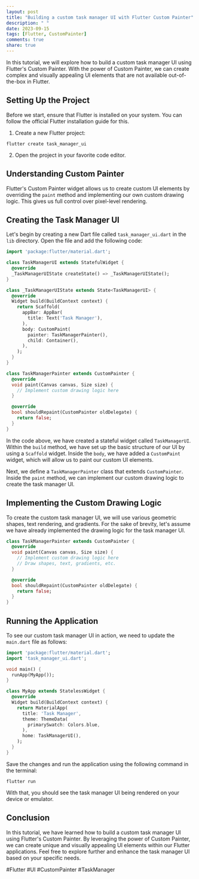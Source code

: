 ```yaml
---
layout: post
title: "Building a custom task manager UI with Flutter Custom Painter"
description: " "
date: 2023-09-15
tags: [Flutter, CustomPainter]
comments: true
share: true
---
```


In this tutorial, we will explore how to build a custom task manager UI using Flutter's Custom Painter. With the power of Custom Painter, we can create complex and visually appealing UI elements that are not available out-of-the-box in Flutter.

## Setting Up the Project

Before we start, ensure that Flutter is installed on your system. You can follow the official Flutter installation guide for this.

1. Create a new Flutter project:
```shell
flutter create task_manager_ui
```

2. Open the project in your favorite code editor.

## Understanding Custom Painter

Flutter's Custom Painter widget allows us to create custom UI elements by overriding the `paint` method and implementing our own custom drawing logic. This gives us full control over pixel-level rendering.

## Creating the Task Manager UI

Let's begin by creating a new Dart file called `task_manager_ui.dart` in the `lib` directory. Open the file and add the following code:

```dart
import 'package:flutter/material.dart';

class TaskManagerUI extends StatefulWidget {
  @override
  _TaskManagerUIState createState() => _TaskManagerUIState();
}

class _TaskManagerUIState extends State<TaskManagerUI> {
  @override
  Widget build(BuildContext context) {
    return Scaffold(
      appBar: AppBar(
        title: Text('Task Manager'),
      ),
      body: CustomPaint(
        painter: TaskManagerPainter(),
        child: Container(),
      ),
    );
  }
}

class TaskManagerPainter extends CustomPainter {
  @override
  void paint(Canvas canvas, Size size) {
    // Implement custom drawing logic here
  }

  @override
  bool shouldRepaint(CustomPainter oldDelegate) {
    return false;
  }
}
```

In the code above, we have created a stateful widget called `TaskManagerUI`. Within the `build` method, we have set up the basic structure of our UI by using a `Scaffold` widget. Inside the `body`, we have added a `CustomPaint` widget, which will allow us to paint our custom UI elements.

Next, we define a `TaskManagerPainter` class that extends `CustomPainter`. Inside the `paint` method, we can implement our custom drawing logic to create the task manager UI.

## Implementing the Custom Drawing Logic

To create the custom task manager UI, we will use various geometric shapes, text rendering, and gradients. For the sake of brevity, let's assume we have already implemented the drawing logic for the task manager UI.

```dart
class TaskManagerPainter extends CustomPainter {
  @override
  void paint(Canvas canvas, Size size) {
    // Implement custom drawing logic here
    // Draw shapes, text, gradients, etc.
  }

  @override
  bool shouldRepaint(CustomPainter oldDelegate) {
    return false;
  }
}
```

## Running the Application

To see our custom task manager UI in action, we need to update the `main.dart` file as follows:

```dart
import 'package:flutter/material.dart';
import 'task_manager_ui.dart';

void main() {
  runApp(MyApp());
}

class MyApp extends StatelessWidget {
  @override
  Widget build(BuildContext context) {
    return MaterialApp(
      title: 'Task Manager',
      theme: ThemeData(
        primarySwatch: Colors.blue,
      ),
      home: TaskManagerUI(),
    );
  }
}
```

Save the changes and run the application using the following command in the terminal:
```shell
flutter run
```

With that, you should see the task manager UI being rendered on your device or emulator.

## Conclusion

In this tutorial, we have learned how to build a custom task manager UI using Flutter's Custom Painter. By leveraging the power of Custom Painter, we can create unique and visually appealing UI elements within our Flutter applications. Feel free to explore further and enhance the task manager UI based on your specific needs.

#Flutter #UI #CustomPainter #TaskManager